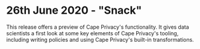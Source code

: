 # 26th June 2020 - "Snack"

This release offers a preview of Cape Privacy's functionality. It gives data scientists a first look at some key elements of Cape Privacy's tooling, including writing policies and using Cape Privacy's built-in transformations.

